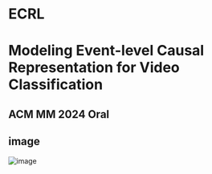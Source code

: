 # ECRL

# Modeling Event-level Causal Representation for Video Classification

## ACM MM 2024 Oral 

## image

![image](https://github.com/user-attachments/assets/8a96ac4e-0121-4cc7-85c4-181fdde8c63d)

